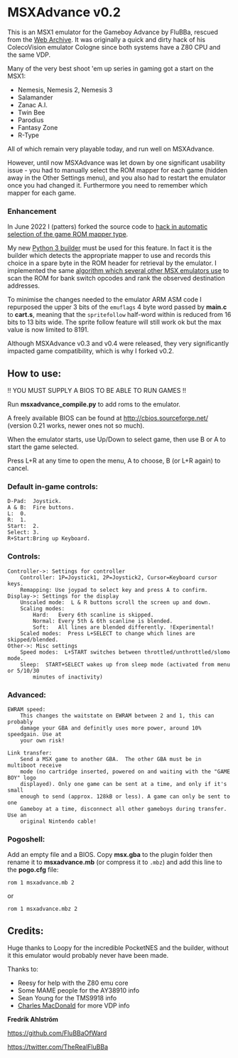 # MSXAdvance v0.2
This is an MSX1 emulator for the Gameboy Advance by FluBBa, rescued from the [Web Archive](https://web.archive.org/web/20150430211123/http://www.ndsretro.com/gbadown.html). It was originally a quick and dirty hack of his ColecoVision emulator Cologne since both systems have a Z80 CPU and the same VDP.

Many of the very best shoot 'em up series in gaming got a start on the MSX1:
- Nemesis, Nemesis 2, Nemesis 3
- Salamander
- Zanac A.I.
- Twin Bee
- Parodius
- Fantasy Zone
- R-Type

All of which remain very playable today, and run well on MSXAdvance.

However, until now MSXAdvance was let down by one significant usability issue - you had to manually select the ROM mapper for each game (hidden away in the Other Settings menu), and you also had to restart the emulator once you had changed it. Furthermore you need to remember which mapper for each game.

### Enhancement

In June 2022 I (patters) forked the source code to [hack in automatic selection of the game ROM mapper type](https://github.com/patters-syno/msxadvance/commit/f35cf8b10784fcf4239b192859dbc4336667a30b).

My new [Python 3 builder](https://github.com/patters-syno/gba-emu-compilation-builders/blob/main/msxadvance_compile.py) must be used for this feature. In fact it is the builder which detects the appropriate mapper to use and records this choice in a spare byte in the ROM header for retrieval by the emulator. I implemented the same [algorithm which several other MSX emulators use](https://github.com/openMSX/openMSX/blob/d4c561dd02877825d63a39a28b70bcc760b503e4/src/memory/RomFactory.cc#L72) to scan the ROM for bank switch opcodes and rank the observed destination addresses.

To minimise the changes needed to the emulator ARM ASM code I repurposed the upper 3 bits of the ```emuflags``` 4 byte word passed by **main.c** to **cart.s**, meaning that the ```spritefollow``` half-word within is reduced from 16 bits to 13 bits wide. The sprite follow feature will still work ok but the max value is now limited to 8191.

Although MSXAdvance v0.3 and v0.4 were released, they very significantly impacted game compatibility, which is why I forked v0.2.

## How to use:
!! YOU MUST SUPPLY A BIOS TO BE ABLE TO RUN GAMES !!

Run **msxadvance_compile.py** to add roms to the emulator.

A freely available BIOS can be found at http://cbios.sourceforge.net/ (version 0.21 works, newer ones not so much).

When the emulator starts, use Up/Down to select game, then use B or A to start the game selected.

Press L+R at any time to open the menu, A to choose, B (or L+R again) to cancel.

### Default in-game controls:
	D-Pad:	Joystick.
	A & B:	Fire buttons.
	L:	0.
	R:	1.
	Start:	2.
	Select:	3.
	R+Start:Bring up Keyboard.


### Controls:
	Controller->: Settings for controller
		Controller: 1P=Joystick1, 2P=Joystick2, Cursor=Keyboard cursor keys.
		Remapping: Use joypad to select key and press A to confirm.
	Display->: Settings for the display
		Unscaled mode:  L & R buttons scroll the screen up and down.
		Scaling modes:
			Hard:   Every 6th scanline is skipped.
			Normal: Every 5th & 6th scanline is blended.
			Soft:   All lines are blended differently. !Experimental!
		Scaled modes:  Press L+SELECT to change which lines are skipped/blended.
	Other->: Misc settings
		Speed modes:  L+START switches between throttled/unthrottled/slomo mode.
		Sleep:  START+SELECT wakes up from sleep mode (activated from menu or 5/10/30
			minutes of inactivity)


### Advanced:
	EWRAM speed:
		This changes the waitstate on EWRAM between 2 and 1, this can probably
		damage your GBA and definitly uses more power, around 10% speedgain. Use at
		your own risk!

	Link transfer:
		Send a MSX game to another GBA.  The other GBA must be in multiboot receive
		mode (no cartridge inserted, powered on and waiting with the "GAME BOY" logo
		displayed). Only one game can be sent at a time, and only if it's small
		enough to send (approx. 128kB or less). A game can only be sent to one
		Gameboy at a time, disconnect all other gameboys during transfer. Use an
		original Nintendo cable!

### Pogoshell:
Add an empty file and a BIOS. Copy **msx.gba** to the plugin folder then rename it to **msxadvance.mb** (or compress it to ```.mbz```) and add this line to the **pogo.cfg** file:

```rom 1 msxadvance.mb 2```

or

```rom 1 msxadvance.mbz 2```

## Credits:
Huge thanks to Loopy for the incredible PocketNES and the builder, without it this emulator would probably never have been made.

Thanks to:
- Reesy for help with the Z80 emu core
- Some MAME people for the AY38910 info
- Sean Young for the TMS9918 info
- [Charles MacDonald](http://techno-junk.org) for more VDP info


**Fredrik Ahlström**

https://github.com/FluBBaOfWard

https://twitter.com/TheRealFluBBa


